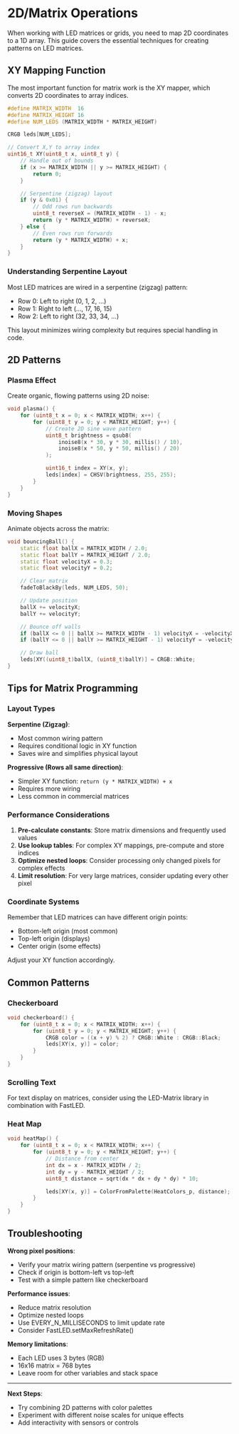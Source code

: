 # 2D/Matrix Operations

When working with LED matrices or grids, you need to map 2D coordinates to a 1D array. This guide covers the essential techniques for creating patterns on LED matrices.

## XY Mapping Function

The most important function for matrix work is the XY mapper, which converts 2D coordinates to array indices.

```cpp
#define MATRIX_WIDTH  16
#define MATRIX_HEIGHT 16
#define NUM_LEDS (MATRIX_WIDTH * MATRIX_HEIGHT)

CRGB leds[NUM_LEDS];

// Convert X,Y to array index
uint16_t XY(uint8_t x, uint8_t y) {
    // Handle out of bounds
    if (x >= MATRIX_WIDTH || y >= MATRIX_HEIGHT) {
        return 0;
    }

    // Serpentine (zigzag) layout
    if (y & 0x01) {
        // Odd rows run backwards
        uint8_t reverseX = (MATRIX_WIDTH - 1) - x;
        return (y * MATRIX_WIDTH) + reverseX;
    } else {
        // Even rows run forwards
        return (y * MATRIX_WIDTH) + x;
    }
}
```

### Understanding Serpentine Layout

Most LED matrices are wired in a serpentine (zigzag) pattern:
- Row 0: Left to right (0, 1, 2, ...)
- Row 1: Right to left (..., 17, 16, 15)
- Row 2: Left to right (32, 33, 34, ...)

This layout minimizes wiring complexity but requires special handling in code.

## 2D Patterns

### Plasma Effect

Create organic, flowing patterns using 2D noise:

```cpp
void plasma() {
    for (uint8_t x = 0; x < MATRIX_WIDTH; x++) {
        for (uint8_t y = 0; y < MATRIX_HEIGHT; y++) {
            // Create 2D sine wave pattern
            uint8_t brightness = qsub8(
                inoise8(x * 30, y * 30, millis() / 10),
                inoise8(x * 50, y * 50, millis() / 20)
            );

            uint16_t index = XY(x, y);
            leds[index] = CHSV(brightness, 255, 255);
        }
    }
}
```

### Moving Shapes

Animate objects across the matrix:

```cpp
void bouncingBall() {
    static float ballX = MATRIX_WIDTH / 2.0;
    static float ballY = MATRIX_HEIGHT / 2.0;
    static float velocityX = 0.3;
    static float velocityY = 0.2;

    // Clear matrix
    fadeToBlackBy(leds, NUM_LEDS, 50);

    // Update position
    ballX += velocityX;
    ballY += velocityY;

    // Bounce off walls
    if (ballX <= 0 || ballX >= MATRIX_WIDTH - 1) velocityX = -velocityX;
    if (ballY <= 0 || ballY >= MATRIX_HEIGHT - 1) velocityY = -velocityY;

    // Draw ball
    leds[XY((uint8_t)ballX, (uint8_t)ballY)] = CRGB::White;
}
```

## Tips for Matrix Programming

### Layout Types

**Serpentine (Zigzag)**:
- Most common wiring pattern
- Requires conditional logic in XY function
- Saves wire and simplifies physical layout

**Progressive (Rows all same direction)**:
- Simpler XY function: `return (y * MATRIX_WIDTH) + x`
- Requires more wiring
- Less common in commercial matrices

### Performance Considerations

1. **Pre-calculate constants**: Store matrix dimensions and frequently used values
2. **Use lookup tables**: For complex XY mappings, pre-compute and store indices
3. **Optimize nested loops**: Consider processing only changed pixels for complex effects
4. **Limit resolution**: For very large matrices, consider updating every other pixel

### Coordinate Systems

Remember that LED matrices can have different origin points:
- Bottom-left origin (most common)
- Top-left origin (displays)
- Center origin (some effects)

Adjust your XY function accordingly.

## Common Patterns

### Checkerboard
```cpp
void checkerboard() {
    for (uint8_t x = 0; x < MATRIX_WIDTH; x++) {
        for (uint8_t y = 0; y < MATRIX_HEIGHT; y++) {
            CRGB color = ((x + y) % 2) ? CRGB::White : CRGB::Black;
            leds[XY(x, y)] = color;
        }
    }
}
```

### Scrolling Text
For text display on matrices, consider using the LED-Matrix library in combination with FastLED.

### Heat Map
```cpp
void heatMap() {
    for (uint8_t x = 0; x < MATRIX_WIDTH; x++) {
        for (uint8_t y = 0; y < MATRIX_HEIGHT; y++) {
            // Distance from center
            int dx = x - MATRIX_WIDTH / 2;
            int dy = y - MATRIX_HEIGHT / 2;
            uint8_t distance = sqrt(dx * dx + dy * dy) * 10;

            leds[XY(x, y)] = ColorFromPalette(HeatColors_p, distance);
        }
    }
}
```

## Troubleshooting

**Wrong pixel positions**:
- Verify your matrix wiring pattern (serpentine vs progressive)
- Check if origin is bottom-left vs top-left
- Test with a simple pattern like checkerboard

**Performance issues**:
- Reduce matrix resolution
- Optimize nested loops
- Use EVERY_N_MILLISECONDS to limit update rate
- Consider FastLED.setMaxRefreshRate()

**Memory limitations**:
- Each LED uses 3 bytes (RGB)
- 16x16 matrix = 768 bytes
- Leave room for other variables and stack space

---

**Next Steps**:
- Try combining 2D patterns with color palettes
- Experiment with different noise scales for unique effects
- Add interactivity with sensors or controls
